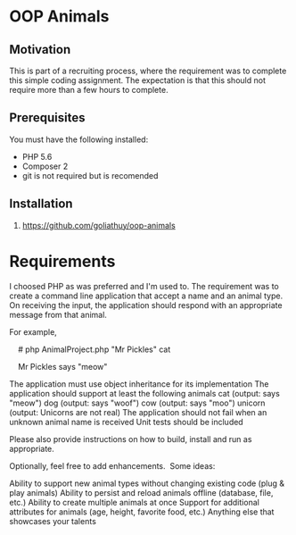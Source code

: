 # OOP Animals

## Motivation

This is part of a recruiting process, where the requirement was to complete this simple coding assignment.
The expectation is that this should not require more than a few hours to complete.

## Prerequisites

You must have the following installed:

 - PHP 5.6
 - Composer 2
 - git is not required but is recomended

## Installation

1. https://github.com/goliathuy/oop-animals

# Requirements

I choosed PHP as was preferred and I'm used to.
The requirement was to create a command line application that accept a name and an animal type.
On receiving the input, the application should respond with an appropriate message from that animal.

For example,

    # php AnimalProject.php "Mr Pickles" cat

    Mr Pickles says "meow"

The application must use object inheritance for its implementation
The application should support at least the following animals
cat (output: <name> says "meow")
dog (output: <name> says "woof")
cow (output: <name> says "moo")
unicorn (output: Unicorns are not real)
The application should not fail when an unknown animal name is received
Unit tests should be included

Please also provide instructions on how to build, install and run as appropriate.

Optionally, feel free to add enhancements.  Some ideas:

Ability to support new animal types without changing existing code (plug & play animals)
Ability to persist and reload animals offline (database, file, etc.)
Ability to create multiple animals at once
Support for additional attributes for animals (age, height, favorite food, etc.)
Anything else that showcases your talents